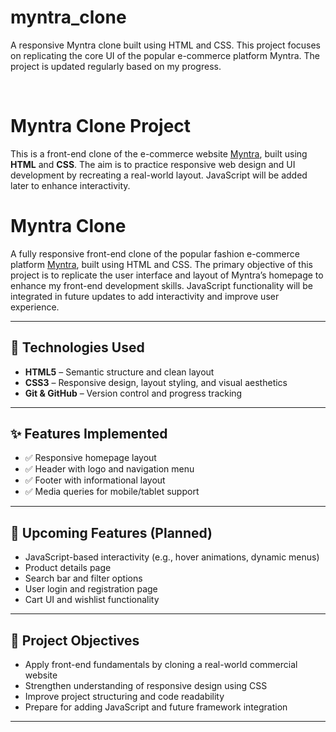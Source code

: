 # myntra_clone

A responsive Myntra clone built using HTML and CSS. This project focuses on replicating the core UI of the popular e-commerce platform Myntra. The project is updated regularly based on my progress.

<br>

# Myntra Clone Project

This is a front-end clone of the e-commerce website [Myntra](https://www.myntra.com), built using **HTML** and **CSS**. The aim is to practice responsive web design and UI development by recreating a real-world layout. JavaScript will be added later to enhance interactivity.

# Myntra Clone

A fully responsive front-end clone of the popular fashion e-commerce platform [Myntra](https://www.myntra.com), built using HTML and CSS. The primary objective of this project is to replicate the user interface and layout of Myntra’s homepage to enhance my front-end development skills. JavaScript functionality will be integrated in future updates to add interactivity and improve user experience.

---

## 🚀 Technologies Used

- **HTML5** – Semantic structure and clean layout
- **CSS3** – Responsive design, layout styling, and visual aesthetics
- **Git & GitHub** – Version control and progress tracking

---

## ✨ Features Implemented

- ✅ Responsive homepage layout
- ✅ Header with logo and navigation menu
- ✅ Footer with informational layout
- ✅ Media queries for mobile/tablet support

---

## 📌 Upcoming Features (Planned)

- JavaScript-based interactivity (e.g., hover animations, dynamic menus)
- Product details page
- Search bar and filter options
- User login and registration page
- Cart UI and wishlist functionality

---

## 🎯 Project Objectives

- Apply front-end fundamentals by cloning a real-world commercial website
- Strengthen understanding of responsive design using CSS
- Improve project structuring and code readability
- Prepare for adding JavaScript and future framework integration

---


